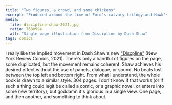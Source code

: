 ```yaml
---
title: "Two figures, a crowd, and some chickens"
excerpt: "Produced around the time of Ford's calvary trilogy and Hawk's \"Red River,\" the movie looks clean and plays nasty, in a way strangely more contemporary than its peers."
media:
  file: discipline-shaw-2021.jpg
  ratio: 768x994
  alt: "Single page illustration from Discipline by Dash Shaw"
tags: comics
---
```

I really like the implied movement in Dash Shaw's new ["Discpline"](https://www.tcj.com/reviews/discipline/) (New York Review Comics, 2021). There's only a handful of figures on the page, some duplicated, but the movement remains coherent. Shaw achieves his desired effect without the use of panels, dialogue, or sound. No beats lost between the top left and bottom right. From what I understand, the whole book is drawn to a similar style. 304 pages. I don't know if that works (or if such a thing could legit be called a comic, or a graphic novel, or enters into some new territory), but goddamn it's glorious in a single view. One page, and then another, and something to think about.
